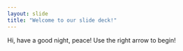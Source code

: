 ```yaml
---
layout: slide
title: "Welcome to our slide deck!"
---
```

Hi, have a good night, peace!
Use the right arrow to begin!
